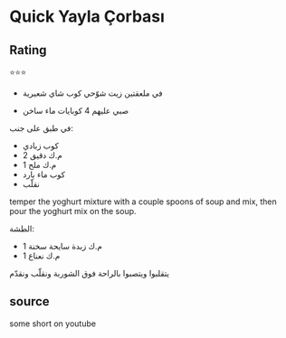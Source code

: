 # Quick Yayla Çorbası

## Rating
⭐⭐⭐

* في ملعقتين زيت شوّحي كوب شاي شعيرية

* صبي عليهم 4 كوبايات ماء ساخن

في طبق على جنب:
* كوب زبادي
* 2 م.ك دقيق
* 1 م.ك ملح
* كوب ماء بارد
* نقلّب

temper the yoghurt mixture with a couple spoons of soup and mix, then pour the yoghurt mix on the soup.

الطشة:
* 1 م.ك زبدة سايحة سخنة
* 1 م.ك نعناع

يتقلبوا ويتصبوا بالراحة فوق الشوربة ونقلّب ونقدّم

## source
some short on youtube